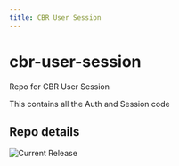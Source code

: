 ```yaml
---
title: CBR User Session
---
```


# cbr-user-session
Repo for CBR User Session 

This contains all the Auth and Session code


## Repo details

![Current Release](https://img.shields.io/badge/release-v0.5.7-blue)

